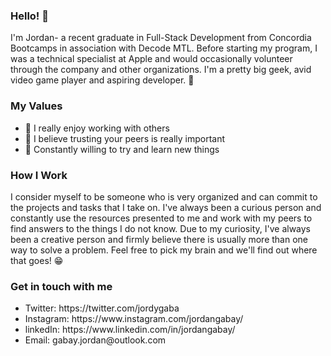 ### Hello! 👋

I'm Jordan- a recent graduate in Full-Stack Development from Concordia Bootcamps in association with Decode MTL. Before starting my program, I was a technical specialist at Apple and would occasionally volunteer through the company and other organizations. I'm a pretty big geek, avid video game player and aspiring developer. 👾

### My Values
<ul>
  <li>👫 I really enjoy working with others</li>
  <li>🙏 I believe trusting your peers is really important</li>
  <li>🍎 Constantly willing to try and learn new things</li>
  </ul>

### How I Work

I consider myself to be someone who is very organized and can commit to the projects and tasks that I take on. I've always been a curious person and constantly use the resources presented to me and work with my peers to find answers to the things I do not know. Due to my curiosity, I've always been a creative person and firmly believe there is usually more than one way to solve a problem. Feel free to pick my brain and we'll find out where that goes! 😁

### Get in touch with me
<ul>
  <li>Twitter: https://twitter.com/jordygaba</li>
  <li>Instagram: https://www.instagram.com/jordangabay/</li>
  <li>linkedIn: https://www.linkedin.com/in/jordangabay/</li>
  <li>Email: gabay.jordan@outlook.com</li>
  </ul>
<!--
**JordanGabay/JordanGabay** is a ✨ _special_ ✨ repository because its `README.md` (this file) appears on your GitHub profile.

